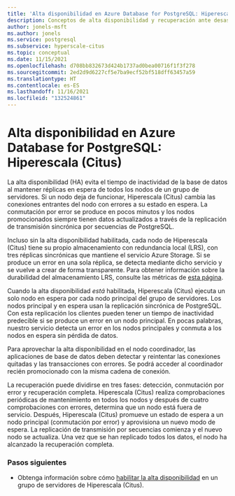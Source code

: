```yaml
---
title: 'Alta disponibilidad en Azure Database for PostgreSQL: Hiperescala (Citus)'
description: Conceptos de alta disponibilidad y recuperación ante desastres
author: jonels-msft
ms.author: jonels
ms.service: postgresql
ms.subservice: hyperscale-citus
ms.topic: conceptual
ms.date: 11/15/2021
ms.openlocfilehash: d708bb832673d424b1737ad0bea00716f1f3f278
ms.sourcegitcommit: 2ed2d9d6227cf5e7ba9ecf52bf518dff63457a59
ms.translationtype: HT
ms.contentlocale: es-ES
ms.lasthandoff: 11/16/2021
ms.locfileid: "132524861"
---
```

# <a name="high-availability-in-azure-database-for-postgresql--hyperscale-citus"></a>Alta disponibilidad en Azure Database for PostgreSQL: Hiperescala (Citus)

La alta disponibilidad (HA) evita el tiempo de inactividad de la base de datos al mantener réplicas en espera de todos los nodos de un grupo de servidores. Si un nodo deja de funcionar, Hiperescala (Citus) cambia las conexiones entrantes del nodo con errores a su estado en espera. La conmutación por error se produce en pocos minutos y los nodos promocionados siempre tienen datos actualizados a través de la replicación de transmisión sincrónica por secuencias de PostgreSQL.

Incluso sin la alta disponibilidad habilitada, cada nodo de Hiperescala (Citus) tiene su propio almacenamiento con redundancia local (LRS), con tres réplicas sincrónicas que mantiene el servicio Azure Storage.  Si se produce un error en una sola réplica, se detecta mediante dicho servicio y se vuelve a crear de forma transparente. Para obtener información sobre la durabilidad del almacenamiento LRS, consulte las métricas de [esta página](../storage/common/storage-redundancy.md#summary-of-redundancy-options).

Cuando la alta disponibilidad *está* habilitada, Hiperescala (Citus) ejecuta un solo nodo en espera por cada nodo principal del grupo de servidores. Los nodos principal y en espera usan la replicación sincrónica de PostgreSQL. Con esta replicación los clientes pueden tener un tiempo de inactividad predecible si se produce un error en un nodo principal. En pocas palabras, nuestro servicio detecta un error en los nodos principales y conmuta a los nodos en espera sin pérdida de datos.

Para aprovechar la alta disponibilidad en el nodo coordinador, las aplicaciones de base de datos deben detectar y reintentar las conexiones quitadas y las transacciones con errores. Se podrá acceder al coordinador recién promocionado con la misma cadena de conexión.

La recuperación puede dividirse en tres fases: detección, conmutación por error y recuperación completa.  Hiperescala (Citus) realiza comprobaciones periódicas de mantenimiento en todos los nodos y después de cuatro comprobaciones con errores, determina que un nodo está fuera de servicio. Después, Hiperescala (Citus) promueve un estado de espera a un nodo principal (conmutación por error) y aprovisiona un nuevo modo de espera.
La replicación de transmisión por secuencias comienza y el nuevo nodo se actualiza.  Una vez que se han replicado todos los datos, el nodo ha alcanzado la recuperación completa.

### <a name="next-steps"></a>Pasos siguientes

- Obtenga información sobre cómo [habilitar la alta disponibilidad](howto-hyperscale-high-availability.md) en un grupo de servidores de Hiperescala (Citus).
